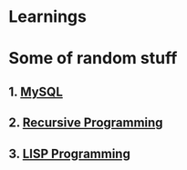 # Learnings

# Some of random stuff

## 1. [MySQL](https://github.com/sandeep-iitr/Learnings/tree/master/mySQL)


## 2. [Recursive Programming](https://github.com/sandeep-iitr/Learnings/tree/master/recursive-programs)

## 3. [LISP Programming](https://github.com/sandeep-iitr/Learnings/tree/master/LISP-Programming)
